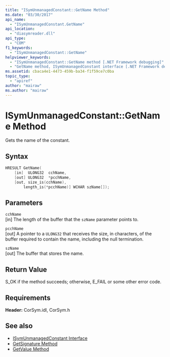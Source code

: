 ```yaml
---
title: "ISymUnmanagedConstant::GetName Method"
ms.date: "03/30/2017"
api_name: 
  - "ISymUnmanagedConstant.GetName"
api_location: 
  - "diasymreader.dll"
api_type: 
  - "COM"
f1_keywords: 
  - "ISymUnmanagedConstant::GetName"
helpviewer_keywords: 
  - "ISymUnmanagedConstant::GetName method [.NET Framework debugging]"
  - "GetName method, ISymUnmanagedConstant interface [.NET Framework debugging]"
ms.assetid: cbaca4e1-4473-459b-ba34-f1f59ce7c0ba
topic_type: 
  - "apiref"
author: "mairaw"
ms.author: "mairaw"
---
```

# ISymUnmanagedConstant::GetName Method
Gets the name of the constant.  
  
## Syntax  
  
```cpp  
HRESULT GetName(  
    [in]  ULONG32  cchName,  
    [out] ULONG32  *pcchName,  
    [out, size_is(cchName),  
        length_is(*pcchName)] WCHAR szName[]);  
```  
  
## Parameters  
 `cchName`  
 [in] The length of the buffer that the `szName` parameter points to.  
  
 `pcchName`  
 [out] A pointer to a `ULONG32` that receives the size, in characters, of the buffer required to contain the name, including the null termination.  
  
 `szName`  
 [out] The buffer that stores the name.  
  
## Return Value  
 S_OK if the method succeeds; otherwise, E_FAIL or some other error code.  
  
## Requirements  
 **Header:** CorSym.idl, CorSym.h  
  
## See also

- [ISymUnmanagedConstant Interface](../../../../docs/framework/unmanaged-api/diagnostics/isymunmanagedconstant-interface.md)
- [GetSignature Method](../../../../docs/framework/unmanaged-api/diagnostics/isymunmanagedconstant-getsignature-method.md)
- [GetValue Method](../../../../docs/framework/unmanaged-api/diagnostics/isymunmanagedconstant-getvalue-method.md)
